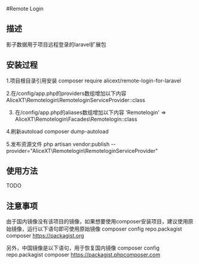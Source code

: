 #Remote Login

## 描述
影子数据用于项目远程登录的laravel扩展包

## 安装过程
1.项目根目录引用安装
composer require alicext/remote-login-for-laravel

2.在/config/app.php的providers数组增加以下内容
AliceXT\Remotelogin\RemoteloginServiceProvider::class

3. 在/config/app.php的aliases数组增加以下内容
'Remotelogin' => AliceXT\Remotelogin\Facades\Remotelogin::class 

4.刷新autoload
composer dump-autoload

5.发布资源文件
php artisan vendor:publish --provider="AliceXT\Remotelogin\RemoteloginServiceProvider" 

## 使用方法
TODO

## 注意事项
由于国内镜像没有该项目的镜像，如果想要使用composer安装项目，建议使用原始镜像，运行以下语句即可使用原始镜像
composer config repo.packagist composer https://packagist.org

另外，中国镜像是以下语句，用于恢复国内镜像
composer config repo.packagist composer https://packagist.phpcomposer.com  
